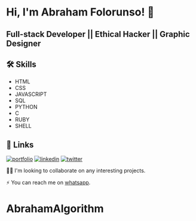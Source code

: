 
# Hi, I'm Abraham Folorunso! 👋


## Full-stack Developer || Ethical Hacker || Graphic Designer


## 🛠 Skills
*  HTML
*  CSS
*  JAVASCRIPT
*  SQL
*  PYTHON
*  C
*  RUBY
*  SHELL


## 🔗 Links
[![portfolio](https://img.shields.io/badge/my_portfolio-000?style=for-the-badge&logo=ko-fi&logoColor=white)](https://portfolio.abrahamkayode.repl.co)
[![linkedin](https://img.shields.io/badge/linkedin-0A66C2?style=for-the-badge&logo=linkedin&logoColor=white)](https://www.linkedin.com/in/folorunso-abraham-939a9b236)
[![twitter](https://img.shields.io/badge/twitter-1DA1F2?style=for-the-badge&logo=twitter&logoColor=white)](https://twitter.com/AbrahamAlgorit1?t=nLR4om4o123EjtSUnwWcOQ&s=09)


👯‍♀️ I'm looking to collaborate on any interesting projects.

⚡️ You can reach me on [whatsapp](https://wa.me/2348096653101).


# AbrahamAlgorithm
